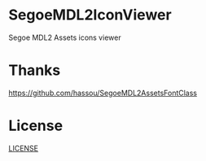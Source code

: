 # SegoeMDL2IconViewer
Segoe MDL2 Assets icons viewer

# Thanks 
https://github.com/hassou/SegoeMDL2AssetsFontClass

# License
[LICENSE](LICENSE)
